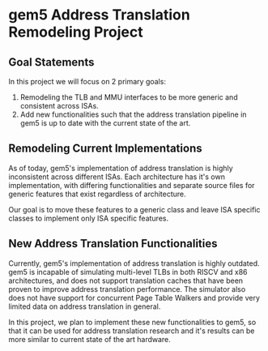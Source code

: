 # gem5 Address Translation Remodeling Project

## Goal Statements

In this project we will focus on 2 primary goals:

1. Remodeling the TLB and MMU interfaces to be more generic and consistent
   across ISAs.
2. Add new functionalities such that the address translation pipeline in gem5 is
   up to date with the current state of the art.

## Remodeling Current Implementations

As of today, gem5's implementation of address translation is highly inconsistent
across different ISAs. Each architecture has it's own implementation, with
differing functionalities and separate source files for generic features that
exist regardless of architecture.

Our goal is to move these features to a generic class and leave ISA specific
classes to implement only ISA specific features.

## New Address Translation Functionalities

Currently, gem5's implementation of address translation is highly outdated. gem5
is incapable of simulating multi-level TLBs in both RISCV and x86 architectures,
and does not support translation caches that have been proven to improve address
translation performance. The simulator also does not have support for concurrent
Page Table Walkers and provide very limited data on address translation in
general.

In this project, we plan to implement these new functionalities to gem5, so that
it can be used for address translation research and it's results can be more
similar to current state of the art hardware.
